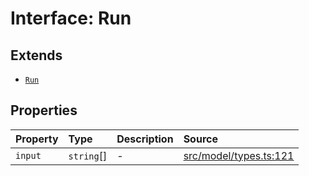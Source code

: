 # Interface: Run

## Extends

- [`Run`](../../Base/interfaces/Run.md)

## Properties

| Property | Type | Description | Source |
| :------ | :------ | :------ | :------ |
| `input` | `string`[] | - | [src/model/types.ts:121](https://github.com/dexaai/llm-tools/blob/f300435/src/model/types.ts#L121) |
